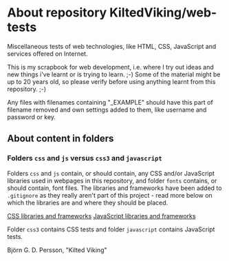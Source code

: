 # About repository KiltedViking/web-tests

Miscellaneous tests of web technologies, like HTML, CSS, JavaScript and services offered on Internet.

This is my scrapbook for web development, i.e. where I try out ideas and new things i've learnt or is trying to learn. ;-) Some of the material might be up to 20 years old, so please verify before using anything learnt from this repository. ;-)

Any files with filenames containing "_EXAMPLE" should have this part of filename removed and own settings added to them, like username and password or key.

## About content in folders

### Folders `css` and `js` versus `css3` and `javascript`
Folders `css` and `js` contain, or should contain, any CSS and/or JavaScript libraries used in webpages in this repository, and folder `fonts` contains, or should contain, font files. The libraries and frameworks have been added to `.gitignore` as they really aren't part of this project - read more below on which the libraries are and where they should be placed.

[CSS libraries and frameworks](./css/README-css.md)
[JavaScript libraries and frameworks](./js/README-js.md)

Folder `css3` contains CSS tests and folder `javascript` contains JavaScript tests.

Björn G. D. Persson,
"Kilted Viking"
